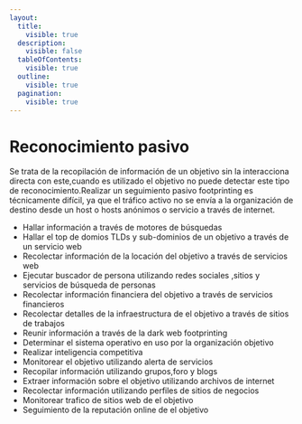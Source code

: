 ```yaml
---
layout:
  title:
    visible: true
  description:
    visible: false
  tableOfContents:
    visible: true
  outline:
    visible: true
  pagination:
    visible: true
---
```


# Reconocimiento pasivo

Se trata de la recopilación de información de un objetivo sin la interacciona directa con este,cuando es utilizado el objetivo no puede detectar este tipo de reconocimiento.Realizar un seguimiento pasivo footprinting es técnicamente difícil, ya que el tráfico activo no se envía a la organización de destino desde un host o hosts anónimos o servicio a través de internet.

* Hallar información a través de motores de búsquedas
* Hallar el top de domios TLDs y sub-dominios de un objetivo a través de un servicio web
* Recolectar información de la locación del objetivo a través de servicios web
* Ejecutar buscador de persona utilizando redes sociales ,sitios y servicios de búsqueda de personas
* Recolectar información financiera del objetivo a través de servicios financieros
* Recolectar detalles de la infraestructura de el objetivo a través de sitios de trabajos
* Reunir información a través de la dark web footprinting
* Determinar el sistema operativo en uso por la organización objetivo
* Realizar inteligencia competitiva
* Monitorear el objetivo utilizando alerta de servicios
* Recopilar información utilizando grupos,foro y blogs
* Extraer información sobre el objetivo utilizando archivos de internet
* Recolectar información utilizando perfiles de sitios de negocios
* Monitorear trafico de sitios web de el objetivo
* Seguimiento de la reputación online de el objetivo
